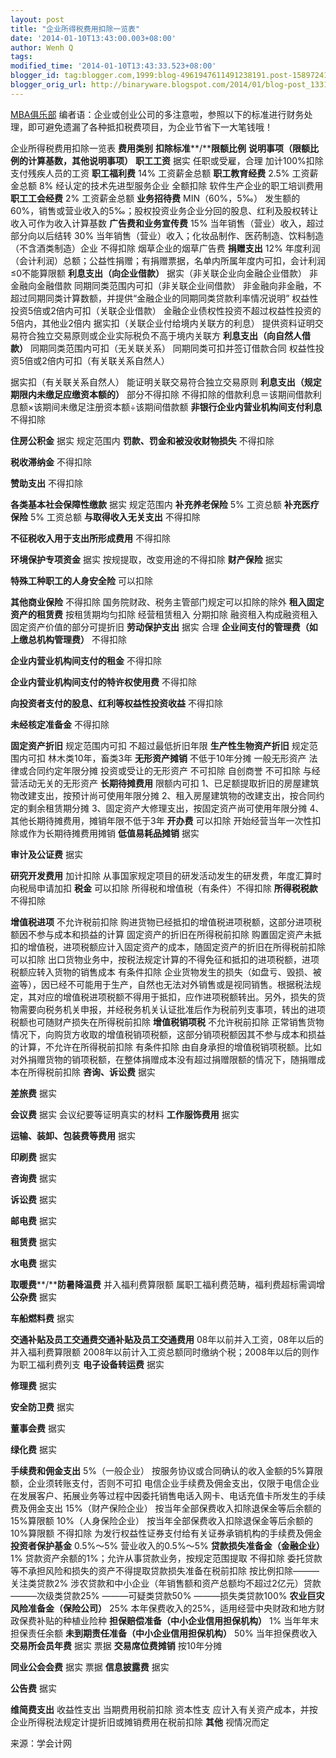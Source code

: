 ```yaml
---
layout: post
title: "企业所得税费用扣除一览表"
date: '2014-01-10T13:43:00.003+08:00'
author: Wenh Q
tags:
modified_time: '2014-01-10T13:43:33.523+08:00'
blogger_id: tag:blogger.com,1999:blog-4961947611491238191.post-1589724178775374032
blogger_orig_url: http://binaryware.blogspot.com/2014/01/blog-post_1331.html
---
```

[MBA俱乐部](https://www.blogger.com/blogger.g?blogID=4961947611491238191) 编者语：企业或创业公司的多注意啦，参照以下的标准进行财务处理，即可避免遗漏了各种抵扣税费项目，为企业节省下一大笔钱哦！

企业所得税费用扣除一览表
**费用类别**
**扣除标准****/****限额比例**
**说明事项（限额比例的计算基数，其他说明事项）**
**职工工资**
据实
任职或受雇，合理
加计100%扣除
支付残疾人员的工资
**职工福利费**
14%
工资薪金总额
**职工教育经费**
2.5%
工资薪金总额
8%
经认定的技术先进型服务企业
全额扣除
软件生产企业的职工培训费用
**职工工会经费**
2%
工资薪金总额
**业务招待费**
MIN（60%，5‰）
发生额的60%，销售或营业收入的5‰；股权投资业务企业分回的股息、红利及股权转让收入可作为收入计算基数
**广告费和业务宣传费**
15%
当年销售（营业）收入，超过部分向以后结转
30%
当年销售（营业）收入；化妆品制作、医药制造、饮料制造（不含酒类制造）企业
不得扣除
烟草企业的烟草广告费
**捐赠支出**
12%
年度利润（会计利润）总额；公益性捐赠；有捐赠票据，名单内所属年度内可扣，会计利润≤0不能算限额
**利息支出（向企业借款）**
据实（非关联企业向金融企业借款）
非金融向金融借款
同期同类范围内可扣（非关联企业间借款）
非金融向非金融，不超过同期同类计算数额，并提供“金融企业的同期同类贷款利率情况说明”
权益性投资5倍或2倍内可扣（关联企业借款）
金融企业债权性投资不超过权益性投资的5倍内，其他业2倍内
据实扣（关联企业付给境内关联方的利息）
提供资料证明交易符合独立交易原则或企业实际税负不高于境内关联方
**利息支出（向自然人借款）**
同期同类范围内可扣（无关联关系）
同期同类可扣并签订借款合同
权益性投资5倍或2倍内可扣（有关联关系自然人）

据实扣（有关联关系自然人）
能证明关联交易符合独立交易原则
**利息支出（规定期限内未缴足应缴资本额的）**
部分不得扣除
不得扣除的借款利息＝该期间借款利息额×该期间未缴足注册资本额÷该期间借款额
**非银行企业内营业机构间支付利息**
不得扣除

**住房公积金**
据实
规定范围内
**罚款、罚金和被没收财物损失**
不得扣除

**税收滞纳金**
不得扣除

**赞助支出**
不得扣除

**各类基本社会保障性缴款**
据实
规定范围内
**补充养老保险**
5%
工资总额
**补充医疗保险**
5%
工资总额
**与取得收入无关支出**
不得扣除

**不征税收入用于支出所形成费用**
不得扣除

**环境保护专项资金**
据实
按规提取，改变用途的不得扣除
**财产保险**
据实

**特殊工种职工的人身安全险**
可以扣除

**其他商业保险**
不得扣除
国务院财政、税务主管部门规定可以扣除的除外
**租入固定资产的租赁费**
按租赁期均匀扣除
经营租赁租入
分期扣除
融资租入构成融资租入固定资产价值的部分可提折旧
**劳动保护支出**
据实
合理
**企业间支付的管理费（如上缴总机构管理费）**
不得扣除

**企业内营业机构间支付的租金**
不得扣除

**企业内营业机构间支付的特许权使用费**
不得扣除

**向投资者支付的股息、红利等权益性投资收益**
不得扣除

**未经核定准备金**
不得扣除

**固定资产折旧**
规定范围内可扣
不超过最低折旧年限
**生产性生物资产折旧**
规定范围内可扣
林木类10年，畜类3年
**无形资产摊销**
不低于10年分摊
一般无形资产
法律或合同约定年限分摊
投资或受让的无形资产
不可扣除
自创商誉
不可扣除
与经营活动无关的无形资产
**长期待摊费用**
限额内可扣
1、已足额提取折旧的房屋建筑物改建支出，按预计尚可使用年限分摊
2、租入房屋建筑物的改建支出，按合同约定的剩余租赁期分摊
3、固定资产大修理支出，按固定资产尚可使用年限分摊
4、其他长期待摊费用，摊销年限不低于3年
**开办费**
可以扣除
开始经营当年一次性扣除或作为长期待摊费用摊销
**低值易耗品摊销**
据实

**审计及公证费**
据实

**研究开发费用**
加计扣除
从事国家规定项目的研发活动发生的研发费，年度汇算时向税局申请加扣
**税金**
可以扣除
所得税和增值税（有条件）不得扣除
**所得税税款**
不得扣除

**增值税进项**
不允许税前扣除
购进货物已经抵扣的增值税进项税额，这部分进项税额因不参与成本和损益的计算
固定资产的折旧在所得税前扣除
购置固定资产未抵扣的增值税，进项税额应计入固定资产的成本，随固定资产的折旧在所得税前扣除
可以扣除
出口货物业务中，按税法规定计算的不得免征和抵扣的进项税额，进项税额应转入货物的销售成本
有条件扣除
企业货物发生的损失（如盘亏、毁损、被盗等），因已经不可能用于生产，自然也无法对外销售或是视同销售。根据税法规定，其对应的增值税进项税额不得用于抵扣，应作进项税额转出。另外，损失的货物需要向税务机关申报，并经税务机关认证批准后作为税前列支事项，转出的进项税额也可随财产损失在所得税前扣除
**增值税销项税**
不允许税前扣除
正常销售货物情况下，向购货方收取的增值税销项税额，这部分销项税额因其不参与成本和损益的计算，不允许在所得税前扣除
有条件扣除
由自身承担的增值税销项税额。比如对外捐赠货物的销项税额，在整体捐赠成本没有超过捐赠限额的情况下，随捐赠成本在所得税前扣除
**咨询、诉讼费**
据实

**差旅费**
据实

**会议费**
据实
会议纪要等证明真实的材料
**工作服饰费用**
据实

**运输、装卸、包装费等费用**
据实

**印刷费**
据实

**咨询费**
据实

**诉讼费**
据实

**邮电费**
据实

**租赁费**
据实

**水电费**
据实

**取暖费****/****防暑降温费**
并入福利费算限额
属职工福利费范畴，福利费超标需调增
**公杂费**
据实

**车船燃料费**
据实

**交通补贴及员工交通费交通补贴及员工交通费用**
08年以前并入工资，08年以后的并入福利费算限额
2008年以前计入工资总额同时缴纳个税；2008年以后的则作为职工福利费列支
**电子设备转运费**
据实

**修理费**
据实

**安全防卫费**
据实

**董事会费**
据实

**绿化费**
据实

**手续费和佣金支出**
5%（一般企业）
按服务协议或合同确认的收入金额的5%算限额，企业须转账支付，否则不可扣
电信企业手续费及佣金支出，仅限于电信企业在发展客户、拓展业务等过程中因委托销售电话入网卡、电话充值卡所发生的手续费及佣金支出
15%（财产保险企业）
按当年全部保费收入扣除退保金等后余额的15%算限额
10%（人身保险企业）
按当年全部保费收入扣除退保金等后余额的10%算限额
不得扣除
为发行权益性证券支付给有关证券承销机构的手续费及佣金
**投资者保护基金**
0.5%～5%
营业收入的0.5%～5%
**贷款损失准备金（金融企业）**
1%
贷款资产余额的1%；允许从事贷款业务，按规定范围提取
不得扣除
委托贷款等不承担风险和损失的资产不得提取贷款损失准备在税前扣除
按比例扣除———关注类贷款2%
涉农贷款和中小企业（年销售额和资产总额均不超过2亿元）贷款
———次级类贷款25%
———可疑类贷款50%
———损失类贷款100%
**农业巨灾风险准备金（保险公司）**
25%
本年保费收入的25%，适用经营中央财政和地方财政保费补贴的种植业险种
**担保赔偿准备（中小企业信用担保机构）**
1%
当年年末担保责任余额
**未到期责任准备（中小企业信用担保机构）**
50%
当年担保费收入
**交易所会员年费**
据实
票据
**交易席位费摊销**
按10年分摊

**同业公会会费**
据实
票据
**信息披露费**
据实

**公告费**
据实

**维简费支出**
收益性支出
当期费用税前扣除
资本性支
应计入有关资产成本，并按企业所得税法规定计提折旧或摊销费用在税前扣除
**其他**
视情况而定


来源：学会计网
